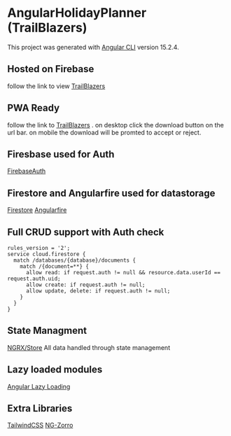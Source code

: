 # AngularHolidayPlanner (TrailBlazers)

This project was generated with [Angular CLI](https://github.com/angular/angular-cli) version 15.2.4.

## Hosted on Firebase

 follow the link to view [TrailBlazers](https://angular-holiday-planner.web.app/launchpage/sign-in)

## PWA Ready

follow the link to [TrailBlazers](https://angular-holiday-planner.web.app/launchpage/sign-in) .
on desktop click the download button on the url bar.
on mobile the download will be promted to accept or reject.

## Firesbase used for Auth

[FirebaseAuth](https://firebase.google.com/docs/auth)

## Firestore and Angularfire used for datastorage

[Firestore](https://firebase.google.com/docs/firestore)
[Angularfire](https://github.com/angular/angularfire)

## Full CRUD support with Auth check

```
rules_version = '2';
service cloud.firestore {
  match /databases/{database}/documents {
    match /{document=**} {
      allow read: if request.auth != null && resource.data.userId == request.auth.uid;
      allow create: if request.auth != null;
      allow update, delete: if request.auth != null;
    }
  }
}
```

## State Managment

[NGRX/Store](https://ngrx.io/)
All data handled through state management

## Lazy loaded modules

[Angular Lazy Loading](https://angular.io/guide/lazy-loading-ngmodules)

## Extra Libraries

[TailwindCSS](https://tailwindcss.com/)
[NG-Zorro](https://ng.ant.design/components/icon/en)



